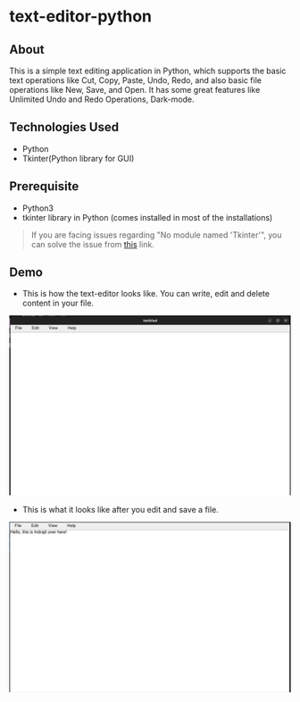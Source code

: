 # text-editor-python



## About

This is a simple text editing application in Python, which supports the basic text operations like Cut, Copy, Paste, Undo, Redo, and also basic file operations like New, Save, and Open. It has some great features like Unlimited Undo and Redo Operations, Dark-mode. 

## Technologies Used

-   Python
-   Tkinter(Python library for GUI)

## Prerequisite

-   Python3
-   tkinter library in Python (comes installed in most of the installations)

> If you are facing issues regarding "No module named 'Tkinter'", you can solve the issue from [this](https://stackoverflow.com/questions/25905540/importerror-no-module-named-tkinter) link.

## Demo

 - This is how the text-editor looks like. You can write, edit and delete content in your file.

 ![enter image description here](https://github.com/Minato-namikaze99/text-editor-python/blob/main/screenshots/main_screen.png)

 - This is what it looks like after you edit and save a file.


 ![enter image description here](https://github.com/Minato-namikaze99/text-editor-python/blob/main/screenshots/main_screen_update.png)
